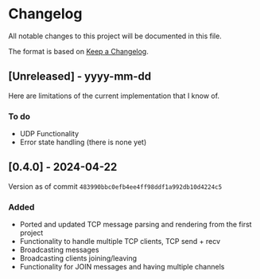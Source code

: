 # Changelog

All notable changes to this project will be documented in this file.

The format is based on
[Keep a Changelog](https://keepachangelog.com/en/1.1.0/).

## [Unreleased] - yyyy-mm-dd

Here are limitations of the current implementation that I know of.

### To do

- UDP Functionality
- Error state handling (there is none yet)

## [0.4.0] - 2024-04-22

Version as of commit `483990bbc0efb4ee4ff98ddf1a992db10d4224c5`

### Added

- Ported and updated TCP message parsing and rendering from the first project
- Functionality to handle multiple TCP clients, TCP send + recv
- Broadcasting messages
- Broadcasting clients joining/leaving
- Functionality for JOIN messages and having multiple channels
